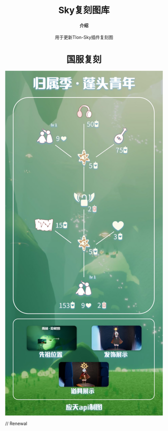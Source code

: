 # <div align="center">Sky复刻图库</div>

#### <div align="center">介绍</div>
<div align="center">用于更新Tlon-Sky插件复刻图</div>

# <div align="center">国服复刻</div>

<p align="center">
<img width = "600" src="PICTURE/FK.jpg">
</p>
// Renewal